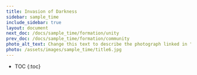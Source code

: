 ```yaml
---
title: Invasion of Darkness
sidebar: sample_time
include_sidebar: true
layout: document
next_doc: /docs/sample_time/formation/unity
prev_doc: /docs/sample_time/formation/community
photo_alt_text: Change this text to describe the photograph linked in "photo".
photo: /assets/images/sample_time/title6.jpg
---
```


* TOC
{:toc}

